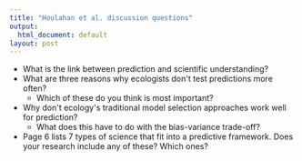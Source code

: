 ```yaml
---
title: "Houlahan et al. discussion questions"
output:
  html_document: default
layout: post
---
```


* What is the link between prediction and scientific understanding?
* What are three reasons why ecologists don't test predictions more often? 
  * Which of these do you think is most important?
* Why don't ecology's traditional model selection approaches work well for prediction? 
  * What does this have to do with the bias-variance trade-off?
* Page 6 lists 7 types of science that fit into a predictive framework. Does your research include any of these? Which ones?
